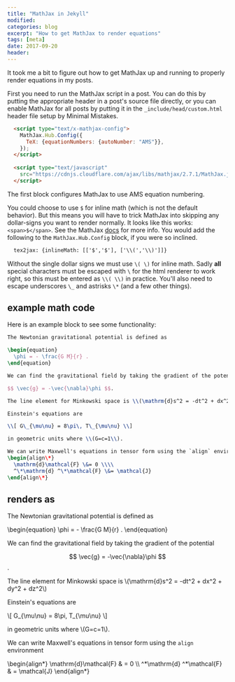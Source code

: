 ```yaml
---
title: "MathJax in Jekyll"
modified:
categories: blog
excerpt: "How to get MathJax to render equations"
tags: [meta]
date: 2017-09-20
header:
---
```


It took me a bit to figure out how to get MathJax up and running to properly render equations in my posts.

First you need to run the MathJax script in a post.
You can do this by putting the appropriate header in a post's source file directly,
or you can enable MathJax for all posts by putting it in the `_include/head/custom.html` header file setup by Minimal Mistakes.

```html
  <script type="text/x-mathjax-config">
    MathJax.Hub.Config({
      TeX: {equationNumbers: {autoNumber: "AMS"}},
    });
  </script>
  
  <script type="text/javascript" 
    src="https://cdnjs.cloudflare.com/ajax/libs/mathjax/2.7.1/MathJax.js?config=TeX-MML-AM_CHTML">
  </script>
```

The first block configures MathJax to use AMS equation numbering.

You could choose to use `$` for inline math (which is not the default behavior).
But this means you will have to trick MathJax into skipping any dollar-signs you want to render normally.
It looks like this works: `<span>$</span>`.
See the MathJax [docs](http://docs.mathjax.org/en/latest/tex.html#tex-support) for more info.
You would add the following to the `MathJax.Hub.Config` block, if you were so inclined.
```html
  tex2jax: {inlineMath: [['$','$'], ['\\(','\\)']]}
```

Without the single dollar signs we must use `\( \)` for inline math.
Sadly **all** special characters must be escaped with `\` for the html renderer to work right,
so this must be entered as `\\( \\)` in practice.
You'll also need to escape underscores `\_` and astrisks `\*` (and a few other things).

## example math code

Here is an example block to see some functionality:

```latex
The Newtonian gravitational potential is defined as

\begin{equation}
  \phi = - \frac{G M}{r} .
\end{equation}

We can find the gravitational field by taking the gradient of the potential

$$ \vec{g} = -\vec{\nabla}\phi $$.

The line element for Minkowski space is \\(\mathrm{d}s^2 = -dt^2 + dx^2 + dy^2 + dz^2\\)

Einstein's equations are

\\[ G\_{\mu\nu} = 8\pi\, T\_{\mu\nu} \\]

in geometric units where \\(G=c=1\\).

We can write Maxwell's equations in tensor form using the `align` environment
\begin{align\*}
  \mathrm{d}\mathcal{F} \&= 0 \\\\
  ^\*\mathrm{d} ^\*\mathcal{F} \&= \mathcal{J}
\end{align\*}
```

## renders as


The Newtonian gravitational potential is defined as

\begin{equation}
  \phi = - \frac{G M}{r} .
\end{equation}

We can find the gravitational field by taking the gradient of the potential

$$ \vec{g} = -\vec{\nabla}\phi $$.

The line element for Minkowski space is \\(\mathrm{d}s^2 = -dt^2 + dx^2 + dy^2 + dz^2\\)

Einstein's equations are

\\[ G\_{\mu\nu} = 8\pi\, T\_{\mu\nu} \\]

in geometric units where \\(G=c=1\\).

We can write Maxwell's equations in tensor form using the `align` environment

\begin{align\*}
  \mathrm{d}\mathcal{F} & = 0 \\\\
  ^\*\mathrm{d} ^\*\mathcal{F} & = \mathcal{J}
\end{align\*}



